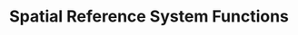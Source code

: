 ---
linktitle: Spatial Reference System Functions
title: Spatial Reference System Functions
sitemap:
  priority: 1.0
---